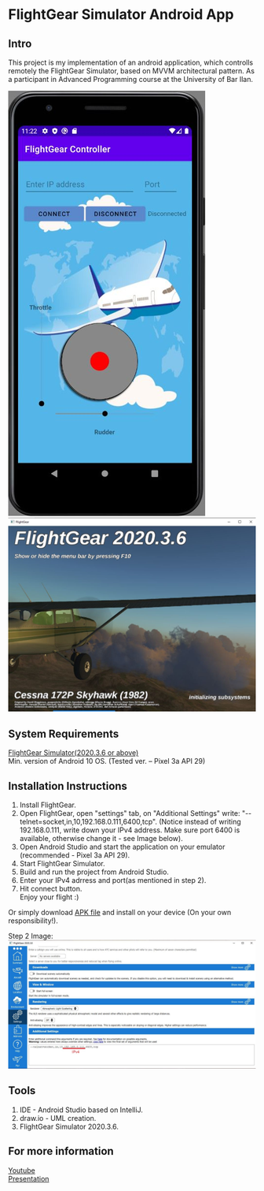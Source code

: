 # FlightGear Simulator Android App
## Intro
This project is my implementation of an android application, which controlls remotely the FlightGear Simulator, based on MVVM architectural pattern.
As a participant in Advanced Programming course at the University of Bar Ilan.

![alt text](InstallationAndPreview/Capture.JPG) ![alt text](InstallationAndPreview/Capture2.JPG)

## System Requirements
[FlightGear Simulator(2020.3.6 or above)](https://www.flightgear.org/download/) <br/>
Min. version of Android 10 OS. (Tested ver. – Pixel 3a API 29)

## Installation Instructions
1. Install FlightGear.
2. Open FlightGear, open "settings" tab, on "Additional Settings" write: "--telnet=socket,in,10,192.168.0.111,6400,tcp". (Notice instead of writing 192.168.0.111, write down your IPv4 address. Make sure port 6400 is available, otherwise change it - see Image below).
3. Open Android Studio and start the application on your emulator (recommended - Pixel 3a API 29).
4. Start FlightGear Simulator.
5. Build and run the project from Android Studio.
6. Enter your IPv4 adrress and port(as mentioned in step 2).
7. Hit connect button.<br/>
Enjoy your flight :)

Or simply download [APK file](https://github.com/yahavz100/JavaFlightGearAndroidApp/blob/master/InstallationAndPreview/FlightGearController.apk) and install on your device (On your own responsibility!).

Step 2 Image:
![alt text](InstallationAndPreview/Capture1.JPG)

## Tools
1. IDE - Android Studio based on IntelliJ.
2. draw.io - UML creation.
3. FlightGear Simulator 2020.3.6.

## For more information 
[Youtube]()<br/>
[Presentation](https://github.com/yahavz100/JavaFlightGearAndroidApp/blob/master/InstallationAndPreview/Advanced%20Programming%202%20-EX3.pptx)

